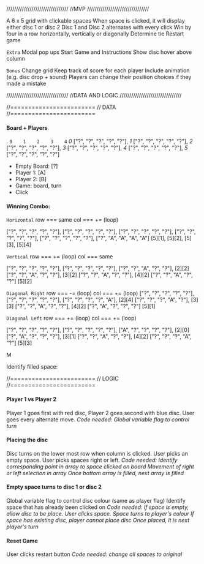 ////////////////////////////////
//MVP
////////////////////////////////

A 6 x 5 grid with clickable spaces
When space is clicked, it will display either disc 1 or disc 2
Disc 1 and Disc 2 alternates with every click
Win by four in a row horizontally, vertically or diagonally
Determine tie
Restart game

`Extra`
Modal pop ups
Start Game and Instructions
Show disc hover above column


`Bonus`
Change grid
Keep track of score for each player
Include animation (e.g. disc drop + sound)
Players can change their position choices if they made a mistake


////////////////////////////////
//DATA AND LOGIC
////////////////////////////////

//========================
// DATA 
//========================

#### Board + Players
.
     `0    1    2    3    4`
_0_ ["?", "?", "?", "?", "?"],
_1_ ["?", "?", "?", "?", "?"],
_2_ ["?", "?", "?", "?", "?"],
_3_ ["?", "?", "?", "?", "?"],
_4_ ["?", "?", "?", "?", "?"],
_5_ ["?", "?", "?", "?", "?"]

- Empty Board: [?]
- Player 1: [A]
- Player 2: [B]
- Game: board, turn
- Click


#### Winning Combo:
`Horizontal`
row === same 
col === += (loop)

["?", "?", "?", "?", "?"],
["?", "?", "?", "?", "?"],
["?", "?", "?", "?", "?"],
["?", "?", "?", "?", "?"],
["?", "?", "?", "?", "?"],
["?", "A", "A", "A", "A"]   [5][1], [5][2], [5][3], [5][4]
    
`Vertical`
row === += (loop)
col === same

["?", "?", "?", "?", "?"],
["?", "?", "?", "?", "?"],
["?", "?", "A", "?", "?"],  [2][2]
["?", "?", "A", "?", "?"],  [3][2]
["?", "?", "A", "?", "?"],  [4][2]
["?", "?", "A", "?", "?"]   [5][2]
    
`Diagonal Right`
row === -= (loop)
col === += (loop)
["?", "?", "?", "?", "?"],
["?", "?", "?", "?", "?"],
["?", "?", "?", "?", "A"],                          [2][4]
["?", "?", "?", "A", "?"],                  [3][3]
["?", "?", "A", "?", "?"],          [4][2]
["?", "A", "?", "?", "?"]   [5][1]
    
`Diagonal Left`
row === += (loop)
col === += (loop)

["?", "?", "?", "?", "?"],
["?", "?", "?", "?", "?"],
["A", "?", "?", "?", "?"],  [2][0]
["?", "A", "?", "?", "?"],          [3][1]
["?", "?", "A", "?", "?"],                  [4][2]
["?", "?", "?", "A", "?"]                           [5][3]

M

Identify filled space:

 

//========================
// LOGIC
//========================


#### Player 1 vs Player 2
Player 1 goes first with red disc, Player 2 goes second with blue disc.
User goes every alternate move.
_Code needed: Global variable flag to control turn_

#### Placing the disc
Disc turns on the lower most row when column is clicked.
User picks an empty space.
User picks spaces right or left.
_Code needed: Identify corresponding point in array to space clicked on board_
_Movement of right or left selection in array_
_Once bottom array is filled, next array is filled_
    
#### Empty space turns to disc 1 or disc 2
Global variable flag to control disc colour (same as player flag)
Identify space that has already been clicked on
_Code needed: If space is empty, allow disc to be place. User clicks space._
_Space turns to player's colour_
_If space has existing disc, player cannot place disc_
_Once placed, it is next player's turn_

#### Reset Game
User clicks restart button
_Code needed: change all spaces to original_

